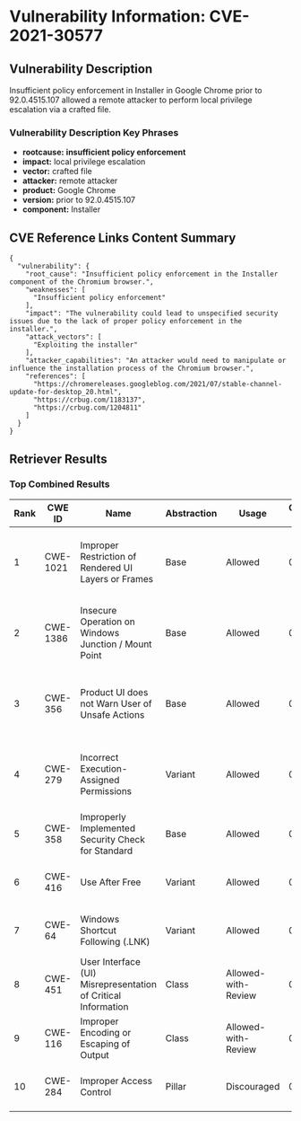 # Vulnerability Information: CVE-2021-30577

## Vulnerability Description
Insufficient policy enforcement in Installer in Google Chrome prior to 92.0.4515.107 allowed a remote attacker to perform local privilege escalation via a crafted file.

### Vulnerability Description Key Phrases
- **rootcause:** **insufficient policy enforcement**
- **impact:** local privilege escalation
- **vector:** crafted file
- **attacker:** remote attacker
- **product:** Google Chrome
- **version:** prior to 92.0.4515.107
- **component:** Installer

## CVE Reference Links Content Summary
```
{
  "vulnerability": {
    "root_cause": "Insufficient policy enforcement in the Installer component of the Chromium browser.",
    "weaknesses": [
      "Insufficient policy enforcement"
    ],
    "impact": "The vulnerability could lead to unspecified security issues due to the lack of proper policy enforcement in the installer.",
    "attack_vectors": [
      "Exploiting the installer"
    ],
    "attacker_capabilities": "An attacker would need to manipulate or influence the installation process of the Chromium browser.",
    "references": [
      "https://chromereleases.googleblog.com/2021/07/stable-channel-update-for-desktop_20.html",
      "https://crbug.com/1183137",
      "https://crbug.com/1204811"
    ]
  }
}
```

## Retriever Results

### Top Combined Results

| Rank | CWE ID | Name | Abstraction | Usage | Combined Score | Retrievers | Individual Scores |
|------|--------|------|-------------|-------|---------------|------------|-------------------|
| 1 | CWE-1021 | Improper Restriction of Rendered UI Layers or Frames | Base | Allowed | 0.5584 | dense, sparse, graph | dense: 0.523, sparse: 0.134, graph: 0.616 |
| 2 | CWE-1386 | Insecure Operation on Windows Junction / Mount Point | Base | Allowed | 0.5528 | dense, sparse, graph | dense: 0.516, sparse: 0.177, graph: 0.541 |
| 3 | CWE-356 | Product UI does not Warn User of Unsafe Actions | Base | Allowed | 0.5505 | dense, sparse, graph | dense: 0.541, sparse: 0.149, graph: 0.544 |
| 4 | CWE-279 | Incorrect Execution-Assigned Permissions | Variant | Allowed | 0.5423 | dense, sparse, graph | dense: 0.506, sparse: 0.242, graph: 0.548 |
| 5 | CWE-358 | Improperly Implemented Security Check for Standard | Base | Allowed | 0.3367 | dense, sparse | dense: 0.493, sparse: 0.157 |
| 6 | CWE-416 | Use After Free | Variant | Allowed | 0.3357 | dense, sparse | dense: 0.522, sparse: 0.179 |
| 7 | CWE-64 | Windows Shortcut Following (.LNK) | Variant | Allowed | 0.2645 | sparse, graph | sparse: 0.175, graph: 0.521 |
| 8 | CWE-451 | User Interface (UI) Misrepresentation of Critical Information | Class | Allowed-with-Review | 0.2187 | dense, sparse | dense: 0.541, sparse: 0.177 |
| 9 | CWE-116 | Improper Encoding or Escaping of Output | Class | Allowed-with-Review | 0.1887 | dense, sparse | dense: 0.496, sparse: 0.128 |
| 10 | CWE-284 | Improper Access Control | Pillar | Discouraged | 0.1139 | dense, sparse | dense: 0.513, sparse: 0.144 |

